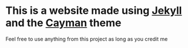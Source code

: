 # This is a website made using [Jekyll](https://jekyllrb.com/) and the [Cayman](https://github.com/pages-themes/cayman) theme
Feel free to use anything from this project as long as you credit me
